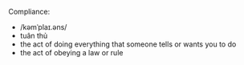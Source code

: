 Compliance:
- /kəmˈplaɪ.əns/
- tuân thủ
- the act of doing everything that someone tells or wants you to do
- the act of obeying a law or rule